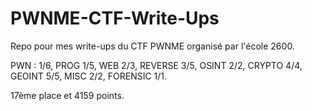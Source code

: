 # PWNME-CTF-Write-Ups

Repo pour mes write-ups du CTF PWNME organisé par l'école 2600.

PWN : 1/6, PROG 1/5, WEB 2/3, REVERSE 3/5, OSINT 2/2, CRYPTO 4/4, GEOINT 5/5, MISC 2/2, FORENSIC 1/1.

17ème place et 4159 points.
